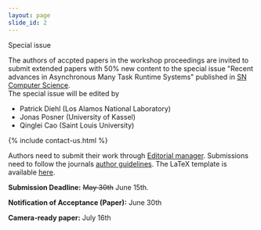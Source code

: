 ```yaml
--- 
layout: page 
slide_id: 2 
---
```


<div class="row mt-xs-0 mt-sm-0 mt-md-1 mt-lg-2 mt-xl-3 mb-xs-2 mb-sm-2">

<div class="col-sm-12 col-xs-12 col-md-6 col-lg-6 col-xl-6 text-justify conference-text" markdown="1">
Special issue

The authors of accpted papers in the workshop proceedings are invited to submit extended papers with 50% new content to the special issue "Recent advances in Asynchronous Many Task Runtime Systems" published in <a href="https://link.springer.com/journal/42979">SN Computer Science</a>.
<br>
The special issue will be edited by
<ul>
<li>Patrick Diehl (Los Alamos National Laboratory)</li>
<li>Jonas Posner (University of Kassel)</li>
<li>Qinglei Cao (Saint Louis University)</li>
</ul>

{% include contact-us.html %}

</div>

<div class="col-sm-12 col-xs-12 col-md-6 col-lg-6 col-xl-6 conference-text text-justify" markdown="1">

Authors need to submit their work through [Editorial manager](https://www.editorialmanager.com/sncs/default2.aspx). Submissions need to follow the journals [author guidelines](https://link.springer.com/journal/42979/submission-guidelines#Instructions%20for%20Authors). The LaTeX template is available [here](https://www.springernature.com/gp/authors/campaigns/latex-author-support).


**Submission Deadline:** <del>May 30th</del> June 15th. 

**Notification of Acceptance (Paper):** June 30th

**Camera-ready paper:** July 16th


</div>

</div>
